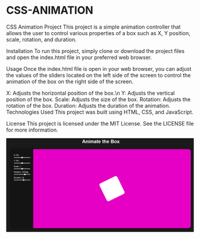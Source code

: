 # CSS-ANIMATION
CSS Animation Project
This project is a simple animation controller that allows the user to control various properties of a box such as X, Y position, scale, rotation, and duration.

Installation
To run this project, simply clone or download the project files and open the index.html file in your preferred web browser.

Usage
Once the index.html file is open in your web browser, you can adjust the values of the sliders located on the left side of the screen to control the animation of the box on the right side of the screen.

X: Adjusts the horizontal position of the box.\n
Y: Adjusts the vertical position of the box.
Scale: Adjusts the size of the box.
Rotation: Adjusts the rotation of the box.
Duration: Adjusts the duration of the animation.
Technologies Used
This project was built using HTML, CSS, and JavaScript.

License
This project is licensed under the MIT License. See the LICENSE file for more information.

![Alt text](https://github.com/KESHAVsCODE/CSS-ANIMATION/blob/main/97460bc5d83d4b98bdd6b69801ac3c93.png)
